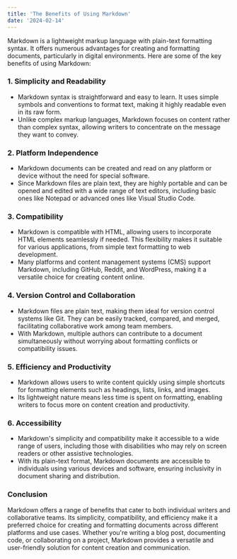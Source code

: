 ```yaml
---
title: 'The Benefits of Using Markdown'
date: '2024-02-14'
---
```


Markdown is a lightweight markup language with plain-text formatting syntax. It offers numerous advantages for creating and formatting documents, particularly in digital environments. Here are some of the key benefits of using Markdown:

### 1. **Simplicity and Readability**
   - Markdown syntax is straightforward and easy to learn. It uses simple symbols and conventions to format text, making it highly readable even in its raw form.
   - Unlike complex markup languages, Markdown focuses on content rather than complex syntax, allowing writers to concentrate on the message they want to convey.

### 2. **Platform Independence**
   - Markdown documents can be created and read on any platform or device without the need for special software.
   - Since Markdown files are plain text, they are highly portable and can be opened and edited with a wide range of text editors, including basic ones like Notepad or advanced ones like Visual Studio Code.

### 3. **Compatibility**
   - Markdown is compatible with HTML, allowing users to incorporate HTML elements seamlessly if needed. This flexibility makes it suitable for various applications, from simple text formatting to web development.
   - Many platforms and content management systems (CMS) support Markdown, including GitHub, Reddit, and WordPress, making it a versatile choice for creating content online.

### 4. **Version Control and Collaboration**
   - Markdown files are plain text, making them ideal for version control systems like Git. They can be easily tracked, compared, and merged, facilitating collaborative work among team members.
   - With Markdown, multiple authors can contribute to a document simultaneously without worrying about formatting conflicts or compatibility issues.

### 5. **Efficiency and Productivity**
   - Markdown allows users to write content quickly using simple shortcuts for formatting elements such as headings, lists, links, and images.
   - Its lightweight nature means less time is spent on formatting, enabling writers to focus more on content creation and productivity.

### 6. **Accessibility**
   - Markdown's simplicity and compatibility make it accessible to a wide range of users, including those with disabilities who may rely on screen readers or other assistive technologies.
   - With its plain-text format, Markdown documents are accessible to individuals using various devices and software, ensuring inclusivity in document sharing and distribution.

### Conclusion

Markdown offers a range of benefits that cater to both individual writers and collaborative teams. Its simplicity, compatibility, and efficiency make it a preferred choice for creating and formatting documents across different platforms and use cases. Whether you're writing a blog post, documenting code, or collaborating on a project, Markdown provides a versatile and user-friendly solution for content creation and communication.